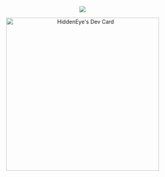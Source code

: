<p align="center">
  <a href="https://github.com/HOT-DEV"><img src="https://readme-typing-svg.herokuapp.com/?lines=Web%20,%20Blockchain%20Fand %20Unity %20Engineer&font=Pacifico&center=true&width=750&height=120&color=58a6ff&vCenter=true&size=45%22"></a>
</p>
<p align="center">
  <a href="https://app.daily.dev/HiddenEye"><img src="https://api.daily.dev/devcards/c11b86b7db464b47a0a7c5aa8ee131bc.png?r=c27" width="400" alt="HiddenEye's Dev Card"/></a>
</p>
  
